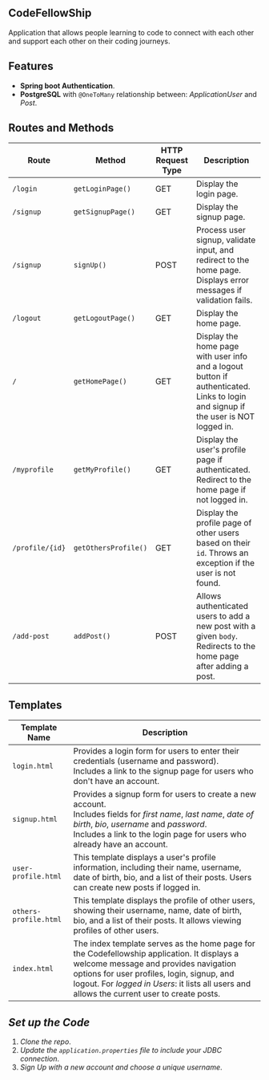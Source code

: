 ## CodeFellowShip
Application that allows people learning to code to connect with each other and support each other on their coding journeys.

## Features 
- **Spring boot Authentication**. 
- **PostgreSQL** with `@OneToMany` relationship between: *ApplicationUser* and *Post*.

## Routes and Methods

| Route            | Method                  | HTTP Request Type | Description                                                                                                                           |
|------------------|-------------------------|-------------------|---------------------------------------------------------------------------------------------------------------------------------------|
| `/login`         | `getLoginPage()`        | GET               | Display the login page.                                                                                                               |
| `/signup`        | `getSignupPage()`       | GET               | Display the signup page.                                                                                                              |
| `/signup`        | `signUp()`              | POST              | Process user signup, validate input, and redirect to the home page. Displays error messages if validation fails.                    |
| `/logout`        | `getLogoutPage()`       | GET               | Display the home page.                                                                                                                |
| `/`              | `getHomePage()`         | GET               | Display the home page with user info and a logout button if authenticated.<br/>  Links to login and signup if the user is NOT logged in. |
| `/myprofile`     | `getMyProfile()`        | GET               | Display the user's profile page if authenticated. Redirect to the home page if not logged in.                                      |
| `/profile/{id}`  | `getOthersProfile()`    | GET               | Display the profile page of other users based on their `id`. Throws an exception if the user is not found.                         |
| `/add-post`      | `addPost()`             | POST              | Allows authenticated users to add a new post with a given `body`. Redirects to the home page after adding a post.                     |

## Templates

| Template Name       | Description                                                                                                                                                                                                                                                                     |
|---------------------|---------------------------------------------------------------------------------------------------------------------------------------------------------------------------------------------------------------------------------------------------------------------------------|
| `login.html`   | Provides a login form for users to enter their credentials (username and password).<br>  Includes a link to the signup page for users who don't have an account.                                                                                                                |
| `signup.html`  | Provides a signup form for users to create a new account.<br>  Includes fields for *first name*, *last name*, *date of birth*, *bio*, *username* and *password*.<br>  Includes a link to the login page for users who already have an account.                                  |
| `user-profile.html` | This template displays a user's profile information, including their name, username, date of birth, bio, and a list of their posts. Users can create new posts if logged in.                                                                                                    |
| `others-profile.html` | This template displays the profile of other users, showing their username, name, date of birth, bio, and a list of their posts. It allows viewing profiles of other users.                                                                                                      |
| `index.html`        | The index template serves as the home page for the Codefellowship application. It displays a welcome message and provides navigation options for user profiles, login, signup, and logout. For *logged in Users*: it  lists all users and allows the current user to create posts. |

## *Set up the Code*
1. *Clone the repo*.
2. *Update the `application.properties` file to include your JDBC connection*.
3. *Sign Up with a new account and choose a unique username*.